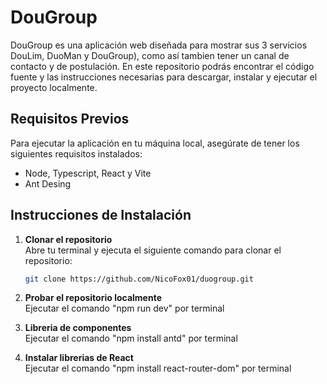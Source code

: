 # DouGroup

DouGroup es una aplicación web diseñada para mostrar sus 3 servicios DouLim, DuoMan y DouGroup), como así tambien tener un canal de contacto y de postulación. En este repositorio podrás encontrar el código fuente y las instrucciones necesarias para descargar, instalar y ejecutar el proyecto localmente.

## Requisitos Previos

Para ejecutar la aplicación en tu máquina local, asegúrate de tener los siguientes requisitos instalados:

- Node, Typescript, React y Vite
- Ant Desing

## Instrucciones de Instalación

1. **Clonar el repositorio**  
   Abre tu terminal y ejecuta el siguiente comando para clonar el repositorio:

   ```bash
   git clone https://github.com/NicoFox01/duogroup.git

2. **Probar el repositorio localmente**  
Ejecutar el comando "npm run dev" por terminal


3. **Libreria de componentes**  
   Ejecutar el comando "npm install antd" por terminal

3. **Instalar librerias de React**  
   Ejecutar el comando "npm install react-router-dom" por terminal
   
